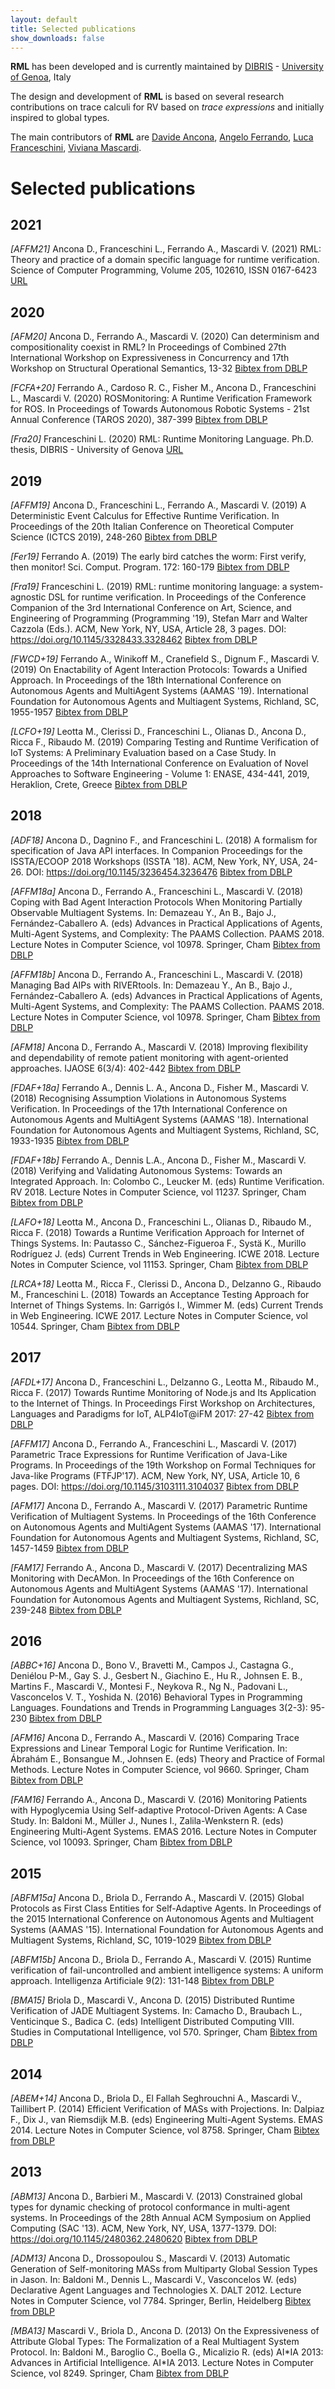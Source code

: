 ```yaml
---
layout: default
title: Selected publications
show_downloads: false
---
```


**RML** has been developed and is currently maintained by [DIBRIS](https://www.dibris.unige.it/en/)  -  [University of Genoa](https://unige.it/en), Italy

The design and development of **RML** is based on several research contributions on trace calculi for RV based on *trace expressions* and initially
inspired to global types.

The main contributors of **RML** are [Davide Ancona](https://person.dibris.unige.it/ancona-davide/), [Angelo Ferrando](https://angeloferrando.github.io/website/), [Luca Franceschini](https://www.dibris.unige.it/franceschini-luca), [Viviana Mascardi](https://person.dibris.unige.it/mascardi-viviana). 

# Selected publications 

## 2021
*[AFFM21]* Ancona D., Franceschini L., Ferrando A., Mascardi V. (2021) RML: Theory and practice of a domain specific language for runtime verification.
Science of Computer Programming, Volume 205, 102610, ISSN 0167-6423 [URL](https://authors.elsevier.com/a/1cP%7ELc7X4-XPY)


## 2020

*[AFM20]* Ancona D., Ferrando A., Mascardi V. (2020) Can determinism and compositionality coexist in RML? In Proceedings of Combined 27th International Workshop on Expressiveness in Concurrency and 17th Workshop on Structural Operational Semantics, 13-32 [Bibtex from DBLP](https://dblp.org/rec/journals/corr/abs-2009-00391.html?view=bibtex)

*[FCFA+20]* Ferrando A., Cardoso R. C., Fisher M., Ancona D., Franceschini L., Mascardi V. (2020)
ROSMonitoring: A Runtime Verification Framework for ROS. In Proceedings of Towards Autonomous Robotic Systems - 21st Annual Conference (TAROS 2020), 387-399 [Bibtex from DBLP](https://dblp.org/rec/conf/taros/FerrandoC0AFM20.html?view=bibtex)

*[Fra20]* Franceschini L. (2020) RML: Runtime Monitoring Language.  Ph.D. thesis,
DIBRIS - University of Genova [URL](http://hdl.handle.net/11567/1001856)

## 2019 

*[AFFM19]* Ancona D., Franceschini L., Ferrando A., Mascardi V. (2019) A Deterministic Event Calculus for Effective Runtime Verification. In Proceedings of the 20th Italian Conference on Theoretical Computer Science (ICTCS 2019), 248-260 [Bibtex from DBLP](https://dblp.org/rec/conf/ictcs/AnconaFFM19.html?view=bibtex)

*[Fer19]* Ferrando A. (2019) The early bird catches the worm: First verify, then monitor! Sci. Comput. Program. 172: 160-179 [Bibtex from DBLP](https://dblp.uni-trier.de/rec/bibtex/journals/scp/Ferrando19)

*[Fra19]* Franceschini L. (2019) RML: runtime monitoring language: a system-agnostic DSL for runtime verification. In Proceedings of the Conference Companion of the 3rd International Conference on Art, Science, and Engineering of Programming (Programming '19), Stefan Marr and Walter Cazzola (Eds.). ACM, New York, NY, USA, Article 28, 3 pages. DOI: https://doi.org/10.1145/3328433.3328462 [Bibtex from DBLP](https://dblp.uni-trier.de/rec/bibtex/conf/programming/Franceschini19)


*[FWCD+19]* Ferrando A., Winikoff M., Cranefield S., Dignum F., Mascardi V. (2019) On Enactability of Agent Interaction Protocols: Towards a Unified Approach. In Proceedings of the 18th International Conference on Autonomous Agents and MultiAgent Systems (AAMAS '19). International Foundation for Autonomous Agents and Multiagent Systems, Richland, SC, 1955-1957 [Bibtex from DBLP](https://dblp.uni-trier.de/rec/bibtex/conf/atal/FerrandoWCDM19)

*[LCFO+19]* Leotta M., Clerissi D., Franceschini L., Olianas D., Ancona D., Ricca F., Ribaudo M. (2019)
Comparing Testing and Runtime Verification of IoT Systems: A Preliminary Evaluation based on a Case Study.
In Proceedings of the 14th International Conference on Evaluation of Novel Approaches to Software Engineering - Volume 1: ENASE, 434-441, 2019, Heraklion, Crete, Greece [Bibtex from DBLP](https://dblp.uni-trier.de/rec/bibtex/conf/enase/LeottaCFOARR19)

## 2018 

*[ADF18]* Ancona D., Dagnino F., and Franceschini L. (2018) A formalism for specification of Java API interfaces. In Companion Proceedings for the ISSTA/ECOOP 2018 Workshops (ISSTA '18). ACM, New York, NY, USA, 24-26. DOI: https://doi.org/10.1145/3236454.3236476 [Bibtex from DBLP](https://dblp.uni-trier.de/rec/bibtex/conf/issta/AnconaDF18)

*[AFFM18a]* Ancona D., Ferrando A., Franceschini L., Mascardi V. (2018) Coping with Bad Agent Interaction Protocols When Monitoring Partially Observable Multiagent Systems. In: Demazeau Y., An B., Bajo J., Fernández-Caballero A. (eds) Advances in Practical Applications of Agents, Multi-Agent Systems, and Complexity: The PAAMS Collection. PAAMS 2018. Lecture Notes in Computer Science, vol 10978. Springer, Cham [Bibtex from DBLP](https://dblp.uni-trier.de/rec/bibtex/conf/paams/AnconaFFM18)

*[AFFM18b]* Ancona D., Ferrando A., Franceschini L., Mascardi V. (2018) Managing Bad AIPs with RIVERtools. In: Demazeau Y., An B., Bajo J., Fernández-Caballero A. (eds) Advances in Practical Applications of Agents, Multi-Agent Systems, and Complexity: The PAAMS Collection. PAAMS 2018. Lecture Notes in Computer Science, vol 10978. Springer, Cham [Bibtex from DBLP](https://dblp.uni-trier.de/rec/bibtex/conf/paams/AnconaFFM18a)

*[AFM18]* Ancona D., Ferrando A., Mascardi V. (2018)
Improving flexibility and dependability of remote patient monitoring with agent-oriented approaches. IJAOSE 6(3/4): 402-442 [Bibtex from DBLP](https://dblp.uni-trier.de/rec/bibtex/journals/ijaose/AnconaFM18)

*[FDAF+18a]* Ferrando A., Dennis L. A., Ancona D., Fisher M., Mascardi V. (2018) Recognising Assumption Violations in Autonomous Systems Verification. In Proceedings of the 17th International Conference on Autonomous Agents and MultiAgent Systems (AAMAS '18). International Foundation for Autonomous Agents and Multiagent Systems, Richland, SC, 1933-1935 [Bibtex from DBLP](https://dblp.uni-trier.de/rec/bibtex/conf/atal/FerrandoDA0M18)

*[FDAF+18b]* Ferrando A., Dennis L.A., Ancona D., Fisher M., Mascardi V. (2018) Verifying and Validating Autonomous Systems: Towards an Integrated Approach. In: Colombo C., Leucker M. (eds) Runtime Verification. RV 2018. Lecture Notes in Computer Science, vol 11237. Springer, Cham [Bibtex from DBLP](https://dblp.uni-trier.de/rec/bibtex/conf/rv/FerrandoDA0M18)

*[LAFO+18]* Leotta M., Ancona D., Franceschini L., Olianas D., Ribaudo M., Ricca F. (2018) Towards a Runtime Verification Approach for Internet of Things Systems. In: Pautasso C., Sánchez-Figueroa F., Systä K., Murillo Rodríguez J. (eds) Current Trends in Web Engineering. ICWE 2018. Lecture Notes in Computer Science, vol 11153. Springer, Cham [Bibtex from DBLP](https://dblp.uni-trier.de/rec/bibtex/conf/icwe/LeottaAFORR18)


*[LRCA+18]* Leotta M., Ricca F., Clerissi D., Ancona D., Delzanno G., Ribaudo M., Franceschini L. (2018) Towards an Acceptance Testing Approach for Internet of Things Systems. In: Garrigós I., Wimmer M. (eds) Current Trends in Web Engineering. ICWE 2017. Lecture Notes in Computer Science, vol 10544. Springer, Cham [Bibtex from DBLP](https://dblp.uni-trier.de/rec/bibtex/conf/icwe/LeottaRCADRF17)

## 2017

*[AFDL+17]* Ancona D., Franceschini L., Delzanno G., Leotta M., Ribaudo M., Ricca F. (2017)
Towards Runtime Monitoring of Node.js and Its Application to the Internet of Things. In Proceedings First Workshop on Architectures, Languages and Paradigms for IoT, ALP4IoT@iFM 2017: 27-42 [Bibtex from DBLP](https://dblp.uni-trier.de/rec/bibtex/journals/corr/abs-1802-01790)

*[AFFM17]* Ancona D., Ferrando A., Franceschini L., Mascardi V. (2017) Parametric Trace Expressions for Runtime Verification of Java-Like Programs. In Proceedings of the 19th Workshop on Formal Techniques for Java-like Programs (FTFJP'17). ACM, New York, NY, USA, Article 10, 6 pages. DOI: https://doi.org/10.1145/3103111.3104037 [Bibtex from DBLP](https://dblp.uni-trier.de/rec/bibtex/conf/ecoop/AnconaFFM17)

*[AFM17]* Ancona D., Ferrando A., Mascardi V. (2017) Parametric Runtime Verification of Multiagent Systems. In Proceedings of the 16th Conference on Autonomous Agents and MultiAgent Systems (AAMAS '17). International Foundation for Autonomous Agents and Multiagent Systems, Richland, SC, 1457-1459 [Bibtex from DBLP](https://dblp.uni-trier.de/rec/bibtex/conf/atal/AnconaFM17)

*[FAM17]* Ferrando A., Ancona D.,  Mascardi V. (2017) Decentralizing MAS Monitoring with DecAMon. In Proceedings of the 16th Conference on Autonomous Agents and MultiAgent Systems (AAMAS '17). International Foundation for Autonomous Agents and Multiagent Systems, Richland, SC, 239-248 [Bibtex from DBLP](https://dblp.uni-trier.de/rec/bibtex/conf/atal/FerrandoAM17)

## 2016

*[ABBC+16]* Ancona D., Bono V., Bravetti M., Campos J., Castagna G.,  Deniélou P-M., Gay S. J., Gesbert N., Giachino E., Hu R., Johnsen E. B., Martins F., Mascardi V., Montesi F., Neykova R., Ng N., Padovani L., Vasconcelos V. T., Yoshida N. (2016)
Behavioral Types in Programming Languages. Foundations and Trends in Programming Languages 3(2-3): 95-230 [Bibtex from DBLP](https://dblp.uni-trier.de/rec/bibtex/journals/ftpl/AnconaBB0CDGGGH16)

*[AFM16]* Ancona D., Ferrando A., Mascardi V. (2016) Comparing Trace Expressions and Linear Temporal Logic for Runtime Verification. In: Ábrahám E., Bonsangue M., Johnsen E. (eds) Theory and Practice of Formal Methods. Lecture Notes in Computer Science, vol 9660. Springer, Cham [Bibtex from DBLP](https://dblp.uni-trier.de/rec/bibtex/conf/birthday/AnconaFM16)

*[FAM16]* Ferrando A., Ancona D., Mascardi V. (2016) Monitoring Patients with Hypoglycemia Using Self-adaptive Protocol-Driven Agents: A Case Study. In: Baldoni M., Müller J., Nunes I., Zalila-Wenkstern R. (eds) Engineering Multi-Agent Systems. EMAS 2016. Lecture Notes in Computer Science, vol 10093. Springer, Cham [Bibtex from DBLP](https://dblp.uni-trier.de/rec/bibtex/conf/atal/FerrandoAM16)

## 2015

*[ABFM15a]* Ancona D., Briola D., Ferrando A., Mascardi V. (2015) Global Protocols as First Class Entities for Self-Adaptive Agents. In Proceedings of the 2015 International Conference on Autonomous Agents and Multiagent Systems (AAMAS '15). International Foundation for Autonomous Agents and Multiagent Systems, Richland, SC, 1019-1029 [Bibtex from DBLP](https://dblp.uni-trier.de/rec/bibtex/conf/atal/AnconaBFM15)

*[ABFM15b]* Ancona D., Briola D., Ferrando A., Mascardi V. (2015) Runtime verification of fail-uncontrolled and ambient intelligence systems: A uniform approach. Intelligenza Artificiale 9(2): 131-148 [Bibtex from DBLP](https://dblp.uni-trier.de/rec/bibtex/journals/ia/AnconaBFM15)


*[BMA15]* Briola D., Mascardi V., Ancona D. (2015) Distributed Runtime Verification of JADE Multiagent Systems. In: Camacho D., Braubach L., Venticinque S., Badica C. (eds) Intelligent Distributed Computing VIII. Studies in Computational Intelligence, vol 570. Springer, Cham [Bibtex from DBLP](https://dblp.uni-trier.de/rec/bibtex/conf/idc/BriolaMA14)

## 2014 

*[ABEM+14]* Ancona D., Briola D., El Fallah Seghrouchni A., Mascardi V., Taillibert P. (2014) Efficient Verification of MASs with Projections. In: Dalpiaz F., Dix J., van Riemsdijk M.B. (eds) Engineering Multi-Agent Systems. EMAS 2014. Lecture Notes in Computer Science, vol 8758. Springer, Cham [Bibtex from DBLP](https://dblp.uni-trier.de/rec/bibtex/conf/dalt/AnconaBFMT14)

## 2013

*[ABM13]* Ancona D., Barbieri M., Mascardi V. (2013) Constrained global types for dynamic checking of protocol conformance in multi-agent systems. In Proceedings of the 28th Annual ACM Symposium on Applied Computing (SAC '13). ACM, New York, NY, USA, 1377-1379. DOI: https://doi.org/10.1145/2480362.2480620 [Bibtex from DBLP](https://dblp.uni-trier.de/rec/bibtex/conf/sac/AnconaBM13)

*[ADM13]* Ancona D., Drossopoulou S., Mascardi V. (2013) Automatic Generation of Self-monitoring MASs from Multiparty Global Session Types in Jason. In: Baldoni M., Dennis L., Mascardi V., Vasconcelos W. (eds) Declarative Agent Languages and Technologies X. DALT 2012. Lecture Notes in Computer Science, vol 7784. Springer, Berlin, Heidelberg [Bibtex from DBLP](https://dblp.uni-trier.de/rec/bibtex/conf/dalt/AnconaDM12)

*[MBA13]* Mascardi V., Briola D., Ancona D. (2013) On the Expressiveness of Attribute Global Types: The Formalization of a Real Multiagent System Protocol. In: Baldoni M., Baroglio C., Boella G., Micalizio R. (eds) AI\*IA 2013: Advances in Artificial Intelligence. AI\*IA 2013. Lecture Notes in Computer Science, vol 8249. Springer, Cham [Bibtex from DBLP](https://dblp.uni-trier.de/rec/bibtex/conf/aiia/MascardiBA13)





